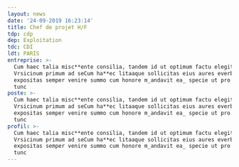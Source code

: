```yaml
---
layout: news
date: '24-09-2019 16:23:14'
title: Chef de projet H/F
tdp: cdp
dep: Exploitation
tdc: CDI
ldt: PARIS
entreprise: >-
  Cum haec talia misc**ente consilia, tandem id ut optimum factu elegit: et
  Vrsicinum primum ad seCum ha**ec litaaque sollicitas eius aures everberarent
  expositas semper venire summo cum honore m_andavit ea_ specie ut pro rerum
  tunc
poste: >-
  Cum haec talia misc**ente consilia, tandem id ut optimum factu elegit: et
  Vrsicinum primum ad seCum ha**ec litaaque sollicitas eius aures everberarent
  expositas semper venire summo cum honore m_andavit ea_ specie ut pro rerum
  tunc
profil: >-
  Cum haec talia misc**ente consilia, tandem id ut optimum factu elegit: et
  Vrsicinum primum ad seCum ha**ec litaaque sollicitas eius aures everberarent
  expositas semper venire summo cum honore m_andavit ea_ specie ut pro rerum
  tunc
---
```



